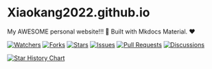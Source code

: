# Xiaokang2022.github.io

My AWESOME personal website!!! 🎉 Built with Mkdocs Material. ❤

<p>
<a href="https://github.com/Xiaokang2022/Xiaokang2022.github.io/watchers"><img alt="Watchers" src="https://img.shields.io/github/watchers/Xiaokang2022/Xiaokang2022.github.io?label=Watchers&logo=github&style=flat" title="Watchers" /></a>
<a href="https://github.com/Xiaokang2022/Xiaokang2022.github.io/forks"><img alt="Forks" src="https://img.shields.io/github/forks/Xiaokang2022/Xiaokang2022.github.io?label=Forks&logo=github&style=flat" title="Forks" /></a>
<a href="https://github.com/Xiaokang2022/Xiaokang2022.github.io/stargazers"><img alt="Stars" src="https://img.shields.io/github/stars/Xiaokang2022/Xiaokang2022.github.io?label=Stars&color=gold&logo=github&style=flat" title="Stars" /></a>
<a href="https://github.com/Xiaokang2022/Xiaokang2022.github.io/issues"><img alt="Issues" src="https://img.shields.io/github/issues/Xiaokang2022/Xiaokang2022.github.io?label=Issues&logo=github" title="Issues" /></a>
<a href="https://github.com/Xiaokang2022/Xiaokang2022.github.io/pulls"><img alt="Pull Requests" src="https://img.shields.io/github/issues-pr/Xiaokang2022/Xiaokang2022.github.io?label=Pull%20Requests&logo=github" title="Pull Requests" /></a>
<a href="https://github.com/Xiaokang2022/Xiaokang2022.github.io/discussions"><img alt="Discussions" src="https://img.shields.io/github/discussions/Xiaokang2022/Xiaokang2022.github.io?label=Discussions&logo=github" title="Discussions" /></a>
</p>

<p>
    <a href="https://star-history.com/#Xiaokang2022/Xiaokang2022.github.io&Date">
        <picture>
            <source media="(prefers-color-scheme: dark)" srcset="https://api.star-history.com/svg?repos=Xiaokang2022/Xiaokang2022.github.io&type=Date&theme=dark" />
            <source media="(prefers-color-scheme: light)" srcset="https://api.star-history.com/svg?repos=Xiaokang2022/Xiaokang2022.github.io&type=Date" />
            <img alt="Star History Chart" src="https://api.star-history.com/svg?repos=Xiaokang2022/Xiaokang2022.github.io&type=Date" />
        </picture>
    </a>
</p>
